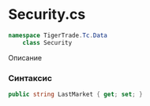 
# Security.cs
```csharp
namespace TigerTrade.Tc.Data  
    class Security
```

Описание

### Синтаксис
```csharp
public string LastMarket { get; set; }
```
